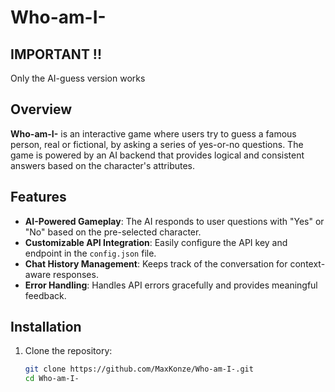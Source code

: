 # Who-am-I-

## IMPORTANT !!
Only the AI-guess version works 

## Overview
**Who-am-I-** is an interactive game where users try to guess a famous person, real or fictional, by asking a series of yes-or-no questions. The game is powered by an AI backend that provides logical and consistent answers based on the character's attributes.

## Features
- **AI-Powered Gameplay**: The AI responds to user questions with "Yes" or "No" based on the pre-selected character.
- **Customizable API Integration**: Easily configure the API key and endpoint in the `config.json` file.
- **Chat History Management**: Keeps track of the conversation for context-aware responses.
- **Error Handling**: Handles API errors gracefully and provides meaningful feedback.

## Installation

1. Clone the repository:
   ```bash
   git clone https://github.com/MaxKonze/Who-am-I-.git
   cd Who-am-I-